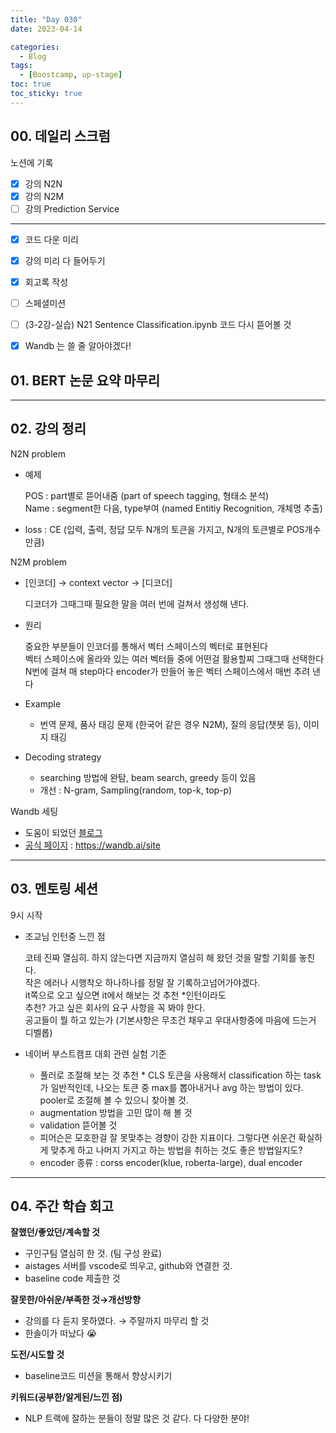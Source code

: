 ```yaml
---
title: "Day 030"
date: 2023-04-14

categories:
  - Blog
tags:
  - [Boostcamp, up-stage]
toc: true
toc_sticky: true
---
```


## 00. 데일리 스크럼  
노션에 기록
- [x]  강의 N2N
- [x]  강의 N2M
- [ ]  강의 Prediction Service

---

- [x]  코드 다운 미리
- [x]  강의 미리 다 들어두기
- [x]  회고록 작성
- [ ]  스페셜미션
- [ ]  (3-2강-실습) N21 Sentence Classification.ipynb 코드 다시 뜯어볼 것
- [x]  Wandb 는 쓸 줄 알아야겠다!


## 01. BERT 논문 요약 마무리
---    
      

 

## 02. 강의 정리  

N2N problem  
 - 예제  
  
     POS : part별로 뜯어내줌  (part of speech tagging, 형태소 분석)  
    Name : segment한 다음, type부여   (named Entitiy Recognition, 개체명 추출)  

 - loss : CE  (입력, 출력, 정답 모두 N개의 토큰을 가지고, N개의 토큰별로 POS개수만큼)  

N2M problem
  - [인코더] → context vector → [디코더]  

    디코더가 그때그때 필요한 말을 여러 번에 걸쳐서 생성해 낸다.  
  - 원리  
     
    중요한 부분들이 인코더를 통해서 벡터 스페이스의 벡터로 표현된다  
    벡터 스페이스에 올라와 있는 여러 벡터들 중에 어떤걸 활용할찌 그때그때 선택한다  
    N번에 걸쳐 매 step마다 encoder가 만들어 놓은  벡터 스페이스에서 매번 추려 낸다  
  - Example  
    - 번역 문제, 품사 태깅 문제 (한국어 같은 경우 N2M), 질의 응답(챗봇 등), 이미지 태깅  
  - Decoding strategy  
    - searching 방법에 완탐, beam search, greedy 등이 있음  
    - 개선 : N-gram, Sampling(random, top-k, top-p)  

Wandb 세팅  
- 도움이 되었던 [블로그](https://pebpung.github.io/wandb/2021/10/06/WandB-1.html)  
- [공식 페이지](https://wandb.ai/site) : https://wandb.ai/site  
  
---

## 03. 멘토링 세션 
9시 시작  
- 조교님 인턴중 느낀 점  
    
    코테 진짜 열심히. 하지 않는다면 지금까지 열심히 해 왔던 것을 말할 기회를 놓친다.  
    작은 에러나 시행착오 하나하나를 정말 잘 기록하고넘어가야겠다.  
    it쪽으로 오고 싶으면 it에서 해보는 것 추천 *인턴이라도  
    추천? 가고 싶은 회사의 요구 사항을 꼭 봐야 한다.  
    공고들이 뭘 하고 있는가 (기본사항은 무조건 채우고 우대사항중에 마음에 드는거 디벨롭)  
- 네이버 부스트캠프 대회 관련 실험 기준  
  - 풀러로 조절해 보는 것 추천 * CLS 토큰을 사용해서 classification 하는 task가 일반적인데,
나오는 토큰 중 max를 뽑아내거나 avg 하는 방법이 있다. pooler로 조절해 볼 수 있으니 찾아볼 것.  
  - augmentation 방법을 고민 많이 해 볼 것  
  - validation 뜯어볼 것  
  - 피어슨은 모호한걸 잘 못맞추는 경향이 강한 지표이다. 그렇다면 쉬운건 확실하게 맞추게 하고 나머지 가지고 하는 방법을 취하는 것도 좋은 방법일지도?  
  - encoder 종류 : corss encoder(klue, roberta-large), dual encoder  
  
---  

## 04. 주간 학습 회고  
  
  

**잘했던/좋았던/계속할 것**  

- 구인구팀 열심히 한 것. (팀 구성 완료)  
- aistages 서버를 vscode로 띄우고, github와 연결한 것.  
- baseline code 제출한 것  

**잘못한/아쉬운/부족한 것→개선방향**  

- 강의를 다 듣지 못하였다. → 주말까지 마무리 할 것  
- 한솔이가 떠났다 😭  

**도전/시도할 것**  
 
- baseline코드 미션을 통해서 향상시키기  

**키워드(공부한/알게된/느낀 점)**  

- NLP 트랙에 잘하는 분들이 정말 많은 것 같다. 다 다양한 분야!  